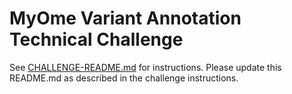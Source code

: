 # MyOme Variant Annotation Technical Challenge

See [CHALLENGE-README.md](CHALLENGE-README.md) for instructions.  Please update this README.md as
described in the challenge instructions.